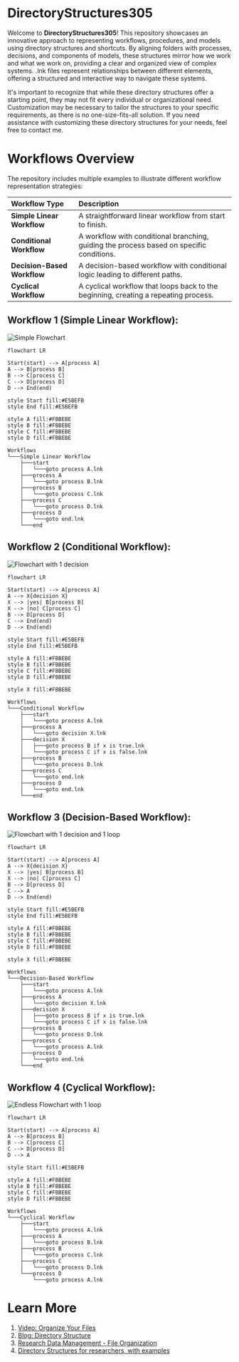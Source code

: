 # DirectoryStructures305

Welcome to **DirectoryStructures305**! This repository showcases an innovative approach to representing workflows, procedures, and models using directory structures and shortcuts. By aligning folders with processes, decisions, and components of models, these structures mirror how we work and what we work on, providing a clear and organized view of complex systems. .lnk files represent relationships between different elements, offering a structured and interactive way to navigate these systems.

It's important to recognize that while these directory structures offer a starting point, they may not fit every individual or organizational need. Customization may be necessary to tailor the structures to your specific requirements, as there is no one-size-fits-all solution. If you need assistance with customizing these directory structures for your needs, feel free to contact me.

# Workflows Overview

The repository includes multiple examples to illustrate different workflow representation strategies:

| Workflow Type | Description |
| :------------------------- | :---------------------------------------------------------- |
| **Simple Linear Workflow** | A straightforward linear workflow from start to finish. |
| **Conditional Workflow** | A workflow with conditional branching, guiding the process based on specific conditions. |
| **Decision-Based Workflow** | A decision-based workflow with conditional logic leading to different paths. |
| **Cyclical Workflow** | A cyclical workflow that loops back to the beginning, creating a repeating process. |


## Workflow 1 (Simple Linear Workflow): 

![Simple Flowchart](https://github.com/user-attachments/assets/693e2f85-45df-42b6-a3c3-78cd8603f2d0)

```mermaid
flowchart LR

Start(start) --> A[process A]
A --> B[process B]
B --> C[process C]
C --> D[process D]
D --> End(end)

style Start fill:#E5BEFB
style End fill:#E5BEFB

style A fill:#FBBEBE
style B fill:#FBBEBE
style C fill:#FBBEBE
style D fill:#FBBEBE
```

```plaintext
Workflows
└───Simple Linear Workflow
    ├───start
    │   └───goto process A.lnk
    ├───process A
    │   └───goto process B.lnk
    ├───process B
    │   └───goto process C.lnk
    ├───process C
    │   └───goto process D.lnk
    ├───process D
    │   └───goto end.lnk
    └───end
```

## Workflow 2 (Conditional Workflow):

![Flowchart with 1 decision](https://github.com/user-attachments/assets/e6683b9e-2e1f-4c27-a45d-e3c2ae78f0c9)

```mermaid
flowchart LR

Start(start) --> A[process A]
A --> X{decision X}
X --> |yes| B[process B]
X --> |no| C[process C]
B --> D[process D]
C --> End(end)
D --> End(end)

style Start fill:#E5BEFB
style End fill:#E5BEFB

style A fill:#FBBEBE
style B fill:#FBBEBE
style C fill:#FBBEBE
style D fill:#FBBEBE

style X fill:#FBBEBE
```

```plaintext
Workflows
└───Conditional Workflow
    ├───start
    │   └───goto process A.lnk
    ├───process A
    │   └───goto decision X.lnk
    ├───decision X
    │   ├───goto process B if x is true.lnk
    │   └───goto process C if x is false.lnk
    ├───process B
    │   └───goto process D.lnk
    ├───process C
    │   └───goto end.lnk
    ├───process D
    │   └───goto end.lnk
    └───end

```

## Workflow 3 (Decision-Based Workflow):

![Flowchart with 1 decision and 1 loop](https://github.com/user-attachments/assets/f67d9494-f131-4855-a21e-8ede25c8a84d)
```mermaid
flowchart LR

Start(start) --> A[process A]
A --> X{decision X}
X --> |yes| B[process B]
X --> |no| C[process C]
B --> D[process D]
C --> A
D --> End(end)

style Start fill:#E5BEFB
style End fill:#E5BEFB

style A fill:#FBBEBE
style B fill:#FBBEBE
style C fill:#FBBEBE
style D fill:#FBBEBE

style X fill:#FBBEBE
```

```plaintext
Workflows
└───Decision-Based Workflow
    ├───start
    │   └───goto process A.lnk
    ├───process A
    │   └───goto decision X.lnk
    ├───decision X
    │   ├───goto process B if x is true.lnk
    │   └───goto process C if x is false.lnk
    ├───process B
    │   └───goto process D.lnk
    ├───process C
    │   └───goto process A.lnk
    ├───process D
    │   └───goto end.lnk
    └───end
```

## Workflow 4 (Cyclical Workflow):

![Endless Flowchart with 1 loop](https://github.com/user-attachments/assets/c2332b68-2b52-454c-81e4-d020f206aa36)

```mermaid
flowchart LR

Start(start) --> A[process A]
A --> B[process B]
B --> C[process C]
C --> D[process D]
D --> A

style Start fill:#E5BEFB

style A fill:#FBBEBE
style B fill:#FBBEBE
style C fill:#FBBEBE
style D fill:#FBBEBE
```

```plaintext
Workflows
└───Cyclical Workflow
    ├───start
    │   └───goto process A.lnk
    ├───process A
    │   └───goto process B.lnk
    ├───process B
    │   └───goto process C.lnk
    ├───process C
    │   └───goto process D.lnk
    └───process D
        └───goto process A.lnk
```
# Learn More

1. [Video: Organize Your Files](https://datamanagement.hms.harvard.edu/plan-design/directory-structure)
2. [Blog: Directory Structure](https://dpbestflow.org/file-management/directory-structure)
3. [Research Data Management - File Organization](https://guides.nyu.edu/data_management/file-org)
4. [Directory Structures for researchers, with examples](https://ubco-biology.github.io/Procedures-and-Guidelines/directory-structures.html)
